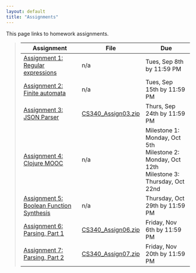 ```yaml
---
layout: default
title: "Assignments"
---
```


This page links to homework assignments.

> Assignment | File | Due
> ---------- | ---- | ---
> [Assignment 1: Regular expressions](assign01.html) | n/a | Tues, Sep 8th by 11:59 PM
> [Assignment 2: Finite automata](assign02.html) | n/a | Tues, Sep 15th by 11:59 PM
> [Assignment 3: JSON Parser](assign03.html) | [CS340\_Assign03.zip](CS340_Assign03.zip) | Thurs, Sep 24th by 11:59 PM
> [Assignment 4: Clojure MOOC](assign04.html) | n/a | Milestone 1: Monday, Oct 5th<br>Milestone 2: Monday, Oct 12th<br>Milestone 3: Thursday, Oct 22nd
> [Assignment 5: Boolean Function Synthesis](assign05.html) | n/a | Thursday, Oct 29th by 11:59 PM
> [Assignment 6: Parsing, Part 1](assign06.html) | [CS340\_Assign06.zip](CS340_Assign06.zip) | Friday, Nov 6th by 11:59 PM
> [Assignment 7: Parsing, Part 2](assign07.html) | [CS340\_Assign07.zip](CS340_Assign07.zip) | Friday, Nov 20th by 11:59 PM

<!--
> [Assignment 8: Code Generation](assign08.html) | [CS340\_Assign08.zip](CS340_Assign08.zip) | Tuesday, Dec 9th by 11:59 PM
-->
